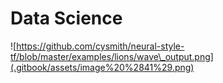 # Data Science

![https://github.com/cysmith/neural-style-tf/blob/master/examples/lions/wave\_output.png](.gitbook/assets/image%20%2841%29.png)

